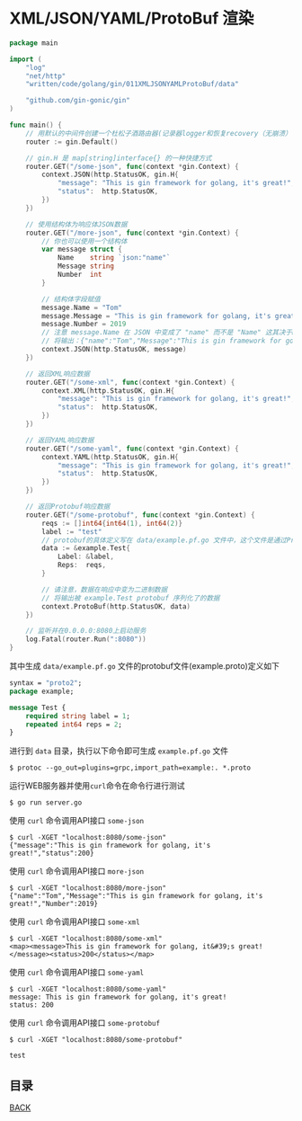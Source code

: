 # XML/JSON/YAML/ProtoBuf 渲染

```go
package main

import (
	"log"
	"net/http"
	"written/code/golang/gin/011XMLJSONYAMLProtoBuf/data"

	"github.com/gin-gonic/gin"
)

func main() {
	// 用默认的中间件创建一个杜松子酒路由器(记录器logger和恢复recovery（无崩溃）中间件)
	router := gin.Default()

	// gin.H 是 map[string]interface{} 的一种快捷方式
	router.GET("/some-json", func(context *gin.Context) {
		context.JSON(http.StatusOK, gin.H{
			"message": "This is gin framework for golang, it's great!",
			"status":  http.StatusOK,
		})
	})

	// 使用结构体为响应体JSON数据
	router.GET("/more-json", func(context *gin.Context) {
		// 你也可以使用一个结构体
		var message struct {
			Name    string `json:"name"`
			Message string
			Number  int
		}

		// 结构体字段赋值
		message.Name = "Tom"
		message.Message = "This is gin framework for golang, it's great!"
		message.Number = 2019
		// 注意 message.Name 在 JSON 中变成了 "name" 而不是 "Name" 这其决于message结构体Name字段的Tag标签声明
		// 将输出：{"name":"Tom","Message":"This is gin framework for golang, it's great!","Number":2019}
		context.JSON(http.StatusOK, message)
	})

	// 返回XML响应数据
	router.GET("/some-xml", func(context *gin.Context) {
		context.XML(http.StatusOK, gin.H{
			"message": "This is gin framework for golang, it's great!",
			"status":  http.StatusOK,
		})
	})

	// 返回YAML响应数据
	router.GET("/some-yaml", func(context *gin.Context) {
		context.YAML(http.StatusOK, gin.H{
			"message": "This is gin framework for golang, it's great!",
			"status":  http.StatusOK,
		})
	})

	// 返回Protobuf响应数据
	router.GET("/some-protobuf", func(context *gin.Context) {
		reqs := []int64{int64(1), int64(2)}
		label := "test"
		// protobuf的具体定义写在 data/example.pf.go 文件中，这个文件是通过Protobuf生成的
		data := &example.Test{
			Label: &label,
			Reps:  reqs,
		}

		// 请注意，数据在响应中变为二进制数据
		// 将输出被 example.Test protobuf 序列化了的数据
		context.ProtoBuf(http.StatusOK, data)
	})

	// 监听并在0.0.0.0:8080上启动服务
	log.Fatal(router.Run(":8080"))
}
```

其中生成 `data/example.pf.go` 文件的protobuf文件(example.proto)定义如下

```proto
syntax = "proto2";
package example;

message Test {
    required string label = 1;
    repeated int64 reps = 2;
}
```

进行到 `data` 目录，执行以下命令即可生成 `example.pf.go` 文件

```shell
$ protoc --go_out=plugins=grpc,import_path=example:. *.proto
```

运行WEB服务器并使用`curl`命令在命令行进行测试

```shell
$ go run server.go
```

使用 `curl` 命令调用API接口 `some-json`

```shell
$ curl -XGET "localhost:8080/some-json"
{"message":"This is gin framework for golang, it's great!","status":200}
```

使用 `curl` 命令调用API接口 `more-json`

```shell
$ curl -XGET "localhost:8080/more-json"
{"name":"Tom","Message":"This is gin framework for golang, it's great!","Number":2019}
```

使用 `curl` 命令调用API接口 `some-xml`

```shell
$ curl -XGET "localhost:8080/some-xml" 
<map><message>This is gin framework for golang, it&#39;s great!</message><status>200</status></map>
```

使用 `curl` 命令调用API接口 `some-yaml`

```shell
$ curl -XGET "localhost:8080/some-yaml"
message: This is gin framework for golang, it's great!
status: 200
```

使用 `curl` 命令调用API接口 `some-protobuf`

```shell
$ curl -XGET "localhost:8080/some-protobuf"

test
```
## 目录

[BACK](../gin-use.md)